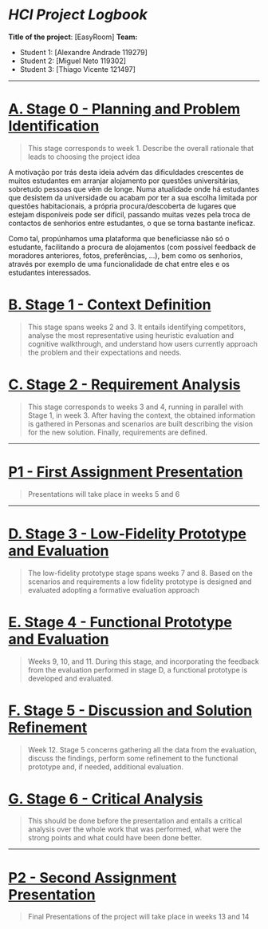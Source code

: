 <!-- 
This markdown document will contain all information and decisions concerning the HCI project for
< The Title of the Project Here >
Work carried out by:

-->
# *HCI Project Logbook*

**Title of the project**: [EasyRoom]
**Team:**
- Student 1: [Alexandre Andrade 119279] 
- Student 2: [Miguel Neto 119302]
- Student 3: [Thiago Vicente 121497]

---
# [A. Stage 0 - Planning and Problem Identification](stage0_planning/a_stage_0_planning_problem_identification.md)
> 	This stage corresponds to week 1. Describe the overall rationale that leads to choosing the project idea

 A motivação por trás desta ideia advém das dificuldades crescentes de muitos estudantes em arranjar alojamento por questões universitárias, sobretudo pessoas que vêm de longe. Numa atualidade onde há estudantes que desistem da universidade ou acabam por ter a sua escolha limitada por questões habitacionais, a própria procura/descoberta de lugares que estejam disponíveis pode ser difícil, passando muitas vezes pela troca de contactos de senhorios entre estudantes, o que se torna bastante ineficaz.
 
Como tal, propúnhamos uma plataforma que beneficiasse não só o estudante, facilitando a procura de alojamentos (com possível feedback de moradores anteriores, fotos, preferências, ...), bem como os senhorios, através por exemplo de uma funcionalidade de chat entre eles e os estudantes interessados.


<!-- For this stage you will need to read this:-->


# [B. Stage 1 - Context Definition](stage1_context/b_stage_1_context_definition.md)
> 	This stage spans weeks 2 and 3. It entails identifying competitors, analyse the most representative using heuristic evaluation and cognitive walkthrough, and understand how users currently approach the problem and their expectations and needs.


 
# [C. Stage 2 - Requirement Analysis](stage2_requirements/c_stage_2_requirement_definition.md)
>	This stage corresponds to weeks 3 and 4, running in parallel with Stage 1, in week 3. After having the context, the obtained information is gathered in Personas and scenarios are built describing the vision for the new solution. Finally, requirements are defined.
<!-- Based on the context definition and the devised scenarios, specify the requirements -->


---
# [P1 - First Assignment Presentation](presentation_1/p1_first_assignment_presentation.md)
>	Presentations will take place in weeks 5 and 6
---

# [D. Stage 3 - Low-Fidelity Prototype and Evaluation](stage3_low_fidelity/d_stage_3_low-fidelity_prototype_and_evaluation.md)
>	The low-fidelity prototype stage spans weeks 7 and 8. Based on the scenarios and requirements a low fidelity prototype is designed and evaluated adopting a formative evaluation approach




# [E. Stage 4 - Functional Prototype and Evaluation](stage4_functional_prototype/e_stage_4_functional_prototype_and_evaluation.md)
>	Weeks 9, 10, and 11. During this stage, and incorporating the feedback from the evaluation performed in stage D, a functional prototype is developed and evaluated.




# [F. Stage 5 - Discussion and Solution Refinement](stage5_discussion_and_refinement/f_stage_5_reporting_discussion_refinement.md)
>	Week 12. Stage 5 concerns gathering all the data from the evaluation, discuss the findings, perform some refinement to the functional prototype and, if needed, additional evaluation.



# [G. Stage 6 - Critical Analysis](stage6_critical_analysis/g_stage_6_critical_analysis.md)
>	This should be done before the presentation and entails a critical analysis over the whole work that was performed, what were the strong points and what could have been done better.




---
# [P2 - Second Assignment Presentation](presentation_2/p2__second_assignment_presentation.md)
>	Final Presentations of the project will take place in weeks 13 and 14


